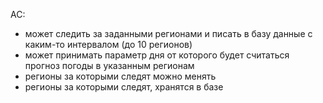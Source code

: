 AC:
- может следить за заданными регионами и писать в базу данные с каким-то интервалом (до 10 регионов)
- может принимать параметр дня от которого будет считаться прогноз погоды в указанным регионам
- регионы за которыми следят можно менять
- регионы за которыми следят, хранятся в базе


